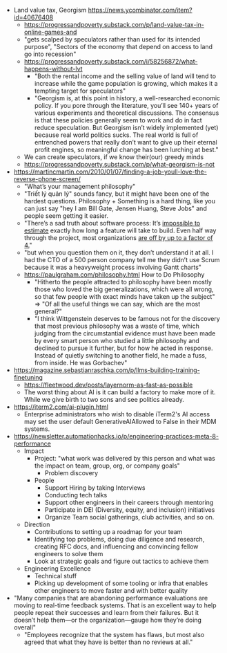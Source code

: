 - Land value tax, Georgism https://news.ycombinator.com/item?id=40676408
	- https://progressandpoverty.substack.com/p/land-value-tax-in-online-games-and
	- "gets scalped by speculators rather than used for its intended purpose", "Sectors of the economy that depend on access to land go into recession"
	- https://progressandpoverty.substack.com/i/58256872/what-happens-without-lvt
		- "Both the rental income and the selling value of land will tend to increase while the game population is growing, which makes it a tempting target for speculators"
		- "Georgism is, at this point in history, a well-researched economic policy. If you pore through the literature, you’ll see 140+ years of various experiments and theoretical discussions. The consensus is that these policies generally seem to work and do in fact reduce speculation. But Georgism isn’t widely implemented (yet) because real world politics sucks. The real world is full of entrenched powers that really don’t want to give up their eternal profit engines, so meaningful change has been lurching at best."
	- We can create speculators, if we know their(our) greedy minds
	- https://progressandpoverty.substack.com/p/what-georgism-is-not
- https://martincmartin.com/2010/01/07/finding-a-job-youll-love-the-reverse-phone-screen/
	- "What’s your management philosophy"
	- "Triết lý quản lý" sounds fancy, but it might have been one of the hardest questions. Philosophy + Something is a hard thing, like you can just say "hey I am Bill Gate, Jensen Huang, Steve Jobs" and people seem getting it easier.
	- "There’s a sad truth about software process: It’s [impossible to estimate](http://www.codinghorror.com/blog/archives/000623.html) exactly how long a feature will take to build. Even half way through the project, most organizations [are off by up to a factor of 4.](http://www.construx.com/Page.aspx?hid=1648)"
	- "but when you question them on it, they don’t understand it at all. I had the CTO of a 500 person company tell me they didn’t use Scrum because it was a heavyweight process involving Gantt charts"
	- https://paulgraham.com/philosophy.html How to Do Philosophy
		- "Hitherto the people attracted to philosophy have been mostly those who loved the big generalizations, which were all wrong, so that few people with exact minds have taken up the subject" => "Of all the useful things we can say, which are the most general?"
		- "I think Wittgenstein deserves to be famous not for the discovery that most previous philosophy was a waste of time, which judging from the circumstantial evidence must have been made by every smart person who studied a little philosophy and declined to pursue it further, but for how he acted in response. Instead of quietly switching to another field, he made a fuss, from inside. He was Gorbachev"
- https://magazine.sebastianraschka.com/p/llms-building-training-finetuning
	- https://fleetwood.dev/posts/layernorm-as-fast-as-possible
	- The worst thing about AI is it can build a factory to make more of it. While we give birth to two sons and see politics already.
- https://iterm2.com/ai-plugin.html
	- Enterprise administrators who wish to disable iTerm2's AI access may set the user default GenerativeAIAllowed to False in their MDM systems.
- https://newsletter.automationhacks.io/p/engineering-practices-meta-8-performance
	- Impact
		- Project: "what work was delivered by this person and what was the impact on team, group, org, or company goals"
			- Problem discovery
		- People
			- Support Hiring by taking Interviews
			- Conducting tech talks
			- Support other engineers in their careers through mentoring
			- Participate in DEI (Diversity, equity, and inclusion) initiatives
			- Organize Team social gatherings, club activities, and so on.
	- Direction
		- Contributions to setting up a roadmap for your team
		- Identifying top problems, doing due diligence and research, creating RFC docs, and influencing and convincing fellow engineers to solve them
		- Look at strategic goals and figure out tactics to achieve them
	- Engineering Excellence
		- Technical stuff
		- Picking up development of some tooling or infra that enables other engineers to move faster and with better quality
- "Many companies that are abandoning performance evaluations are moving to real-time feedback systems. That is an excellent way to help people repeat their successes and learn from their failures. But it doesn’t help them—or the organization—gauge how they’re doing overall"
	- "Employees recognize that the system has flaws, but most also agreed that what they have is better than no reviews at all."

